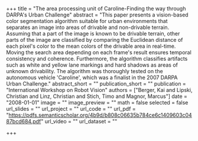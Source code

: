 +++
title = "The area processing unit of Caroline-Finding the way through DARPA's Urban Challenge"
abstract = "This paper presents a vision-based color segmentation algorithm suitable for urban environments that separates an image into areas of drivable and non-drivable terrain. Assuming that a part of the image is known to be drivable terrain, other parts of the image are classified by comparing the Euclidean distance of each pixel's color to the mean colors of the drivable area in real-time. Moving the search area depending on each frame's result ensures temporal consistency and coherence. Furthermore, the algorithm classifies artifacts such as white and yellow lane markings and hard shadows as areas of unknown drivability. The algorithm was thoroughly tested on the autonomous vehicle 'Caroline', which was a finalist in the 2007 DARPA Urban Challenge."
abstract_short = ""
publication_short = ""
publication = "International Workshop on Robot Vision"
authors = ["Berger, Kai and Lipski, Christian and Linz, Christian and Stich, Timo and Magnor, Marcus"]
date = "2008-01-01"
image = ""
image_preview = ""
math = false
selected = false
url_slides = ""
url_project = ""
url_code = ""
url_pdf = "https://pdfs.semanticscholar.org/4b9d/b808c06635b784ce6c1409603c0487bcd684.pdf"
url_video = ""
url_dataset = ""

+++
